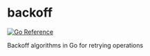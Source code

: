 # backoff

[![Go Reference](https://pkg.go.dev/badge/github.com/gg2001/backoff.svg)](https://pkg.go.dev/github.com/gg2001/backoff)

Backoff algorithms in Go for retrying operations
